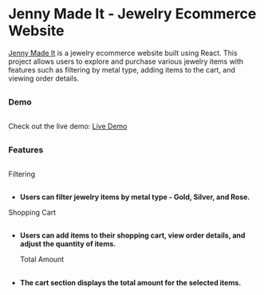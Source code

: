 # Jenny Made It - Jewelry Ecommerce Website

 [Jenny Made It](https://jenny-made-it.netlify.app/) is a jewelry ecommerce website built using React. This project allows users to explore and purchase various jewelry items with features such as filtering by metal type, adding items to the cart, and viewing order details.

## 

### Demo
 ##
 
Check out the live demo: [Live Demo](https://jenny-made-it.netlify.app/)

##

### Features

##

Filtering
## 

- **Users can filter jewelry items by metal type - Gold, Silver, and Rose.**

Shopping Cart
##

- **Users can add items to their shopping cart, view order details, and adjust the quantity of items.**

  Total Amount
  ##
  
- **The cart section displays the total amount for the selected items.**

